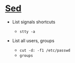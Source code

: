 # [Sed](Sed)

* 	List signals shortcuts
	* 	`stty -a`

* List all users, groups
	*	`cut -d: -f1 /etc/passwd`
	*	`groups`
